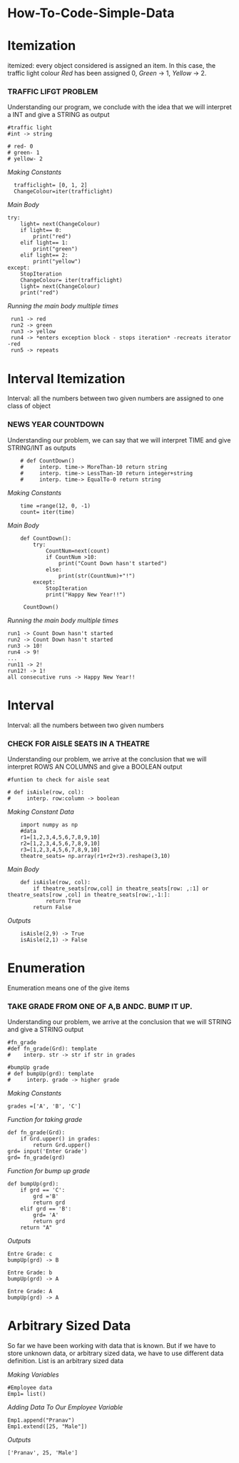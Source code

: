 # How-To-Code-Simple-Data

# Itemization
itemized: every object considered is assigned an item. In this case, the traffic light colour *Red* has been assigned 0, *Green* -> 1, *Yellow* -> 2.

### TRAFFIC LIFGT PROBLEM
Understanding our program, we conclude with the idea that we will interpret a INT and give a STRING as output 


    #traffic light
    #int -> string

    # red- 0
    # green- 1
    # yellow- 2

*Making Constants*

      trafficlight= [0, 1, 2]
      ChangeColour=iter(trafficlight)


*Main Body*

    try:
        light= next(ChangeColour)
        if light== 0:
            print("red")
        elif light== 1:
            print("green")
        elif light== 2:
            print("yellow")
    except:
        StopIteration
        ChangeColour= iter(trafficlight)
        light= next(ChangeColour)
        print("red")
        
*Running the main body multiple times*
 
     run1 -> red
     run2 -> green
     run3 -> yellow
     run4 -> *enters exception block - stops iteration* -recreats iterator -red
     run5 -> repeats
     
     
# Interval Itemization
Interval: all the numbers between two given numbers are assigned to one class of object

 
### NEWS YEAR COUNTDOWN

Understanding our problem, we can say that we will interpret TIME and give STRING/INT as outputs

        # def CountDown()
        #     interp. time-> MoreThan-10 return string
        #     interp. time-> LessThan-10 return integer+string
        #     interp. time-> EqualTo-0 return string
        
*Making Constants*

        time =range(12, 0, -1)
        count= iter(time)
        
*Main Body*

        def CountDown():
            try:
                CountNum=next(count)
                if CountNum >10:
                    print("Count Down hasn't started")
                else:
                    print(str(CountNum)+"!")
            except:
                StopIteration
                print("Happy New Year!!")
                
         CountDown()


*Running the main body multiple times*

    run1 -> Count Down hasn't started
    run2 -> Count Down hasn't started
    run3 -> 10!
    run4 -> 9!
    ...
    run11 -> 2!
    run12! -> 1!
    all consecutive runs -> Happy New Year!!
    
    
    
# Interval

Interval: all the numbers between two given numbers

### CHECK FOR AISLE SEATS IN A THEATRE
     

Understanding our problem, we arrive at the conclusion that we will interpret ROWS AN COLUMNS and give a BOOLEAN output

    #funtion to check for aisle seat

    # def isAisle(row, col):
    #     interp. row:column -> boolean


*Making Constant Data*


        import numpy as np
        #data
        r1=[1,2,3,4,5,6,7,8,9,10]
        r2=[1,2,3,4,5,6,7,8,9,10]
        r3=[1,2,3,4,5,6,7,8,9,10]
        theatre_seats= np.array(r1+r2+r3).reshape(3,10)

*Main Body*

        def isAisle(row, col):
            if theatre_seats[row,col] in theatre_seats[row: ,:1] or theatre_seats[row ,col] in theatre_seats[row:,-1:]:
                return True
            return False
    
*Outputs*

        isAisle(2,9) -> True
        isAisle(2,1) -> False

# Enumeration

Enumeration means one of the give items 

### TAKE GRADE FROM ONE OF A,B ANDC. BUMP IT UP.

Understanding our problem, we arrive at the conclusion that we will STRING and give a STRING output

    #fn_grade
    #def fn_grade(Grd): template
    #    interp. str -> str if str in grades
    
    #bumpUp grade
    # def bumpUp(grd): template
    #     interp. grade -> higher grade 
    
    
*Making Constants*

    grades =['A', 'B', 'C']
    

*Function for taking grade*



    def fn_grade(Grd):
        if Grd.upper() in grades:
            return Grd.upper()
    grd= input('Enter Grade')
    grd= fn_grade(grd)
    
*Function for bump up grade*   

    def bumpUp(grd):
        if grd == 'C':
            grd ='B'
            return grd
        elif grd == 'B':
            grd= 'A'
            return grd
        return "A"
   

*Outputs*

    Entre Grade: c
    bumpUp(grd) -> B

    Entre Grade: b
    bumpUp(grd) -> A

    Entre Grade: A
    bumpUp(grd) -> A
    
    
# Arbitrary Sized Data

So far we have been working with data that is known. But if we have to store unknown data, or arbitrary sized data, we have to use different data definition. List is an  arbitrary sized data

*Making Variables*

    #Employee data
    Emp1= list()

*Adding Data To Our Employee Variable*

    
    Emp1.append("Pranav")
    Emp1.extend([25, "Male"])
    
*Outputs*


    ['Pranav', 25, 'Male']



    
    

